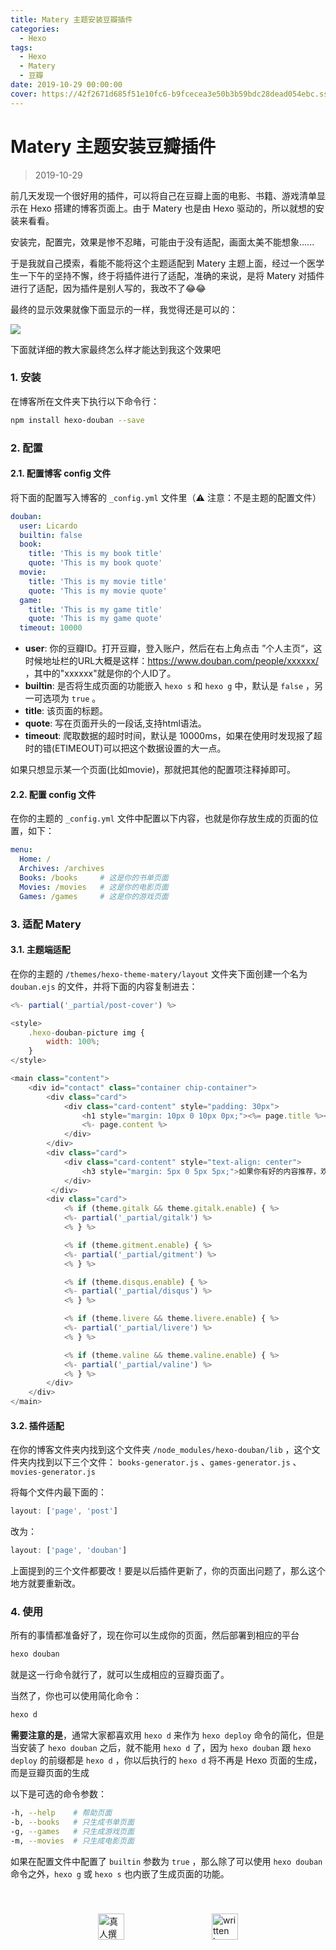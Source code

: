 ```yaml
---
title: Matery 主题安装豆瓣插件
categories:
  - Hexo
tags:
  - Hexo
  - Matery
  - 豆瓣
date: 2019-10-29 00:00:00
cover: https://42f2671d685f51e10fc6-b9fcecea3e50b3b59bdc28dead054ebc.ssl.cf5.rackcdn.com/illustrations/wordpress_utxt.svg
---
```


# Matery 主题安装豆瓣插件

> 2019-10-29

前几天发现一个很好用的插件，可以将自己在豆瓣上面的电影、书籍、游戏清单显示在 Hexo 搭建的博客页面上。由于 Matery 也是由 Hexo 驱动的，所以就想的安装来看看。

安装完，配置完，效果是惨不忍睹，可能由于没有适配，画面太美不能想象......

于是我就自己摸索，看能不能将这个主题适配到 Matery 主题上面，经过一个医学生一下午的坚持不懈，终于将插件进行了适配，准确的来说，是将 Matery 对插件进行了适配，因为插件是别人写的，我改不了😂😂

最终的显示效果就像下面显示的一样，我觉得还是可以的：

![](https://mirror.ghproxy.com/https://raw.githubusercontent.com/L1cardo/Image-Hosting/master/uPic/Matery豆瓣插件展示.png)

下面就详细的教大家最终怎么样才能达到我这个效果吧

### 1. 安装

在博客所在文件夹下执行以下命令行：

```bash
npm install hexo-douban --save
```

### 2. 配置

#### 2.1. 配置博客 config 文件

将下面的配置写入博客的 `_config.yml` 文件里（⚠️ 注意：不是主题的配置文件）

```yaml
douban:
  user: Licardo
  builtin: false
  book:
    title: 'This is my book title'
    quote: 'This is my book quote'
  movie:
    title: 'This is my movie title'
    quote: 'This is my movie quote'
  game:
    title: 'This is my game title'
    quote: 'This is my game quote'
  timeout: 10000
```

- **user**: 你的豆瓣ID。打开豆瓣，登入账户，然后在右上角点击 ”个人主页“，这时候地址栏的URL大概是这样：https://www.douban.com/people/xxxxxx/ ，其中的"xxxxxx"就是你的个人ID了。
- **builtin**: 是否将生成页面的功能嵌入 `hexo s` 和 `hexo g` 中，默认是 `false` ，另一可选项为 `true` 。
- **title**: 该页面的标题。
- **quote**: 写在页面开头的一段话,支持html语法。
- **timeout**: 爬取数据的超时时间，默认是 10000ms，如果在使用时发现报了超时的错(ETIMEOUT)可以把这个数据设置的大一点。

如果只想显示某一个页面(比如movie)，那就把其他的配置项注释掉即可。

#### 2.2. 配置 config 文件

在你的主题的 `_config.yml` 文件中配置以下内容，也就是你存放生成的页面的位置，如下：

```yaml
menu:
  Home: /
  Archives: /archives
  Books: /books     # 这是你的书单页面
  Movies: /movies   # 这是你的电影页面
  Games: /games     # 这是你的游戏页面
```

### 3. 适配 Matery

#### 3.1. 主题端适配

在你的主题的 `/themes/hexo-theme-matery/layout` 文件夹下面创建一个名为 `douban.ejs` 的文件，并将下面的内容复制进去：

```javascript
<%- partial('_partial/post-cover') %>

<style>
    .hexo-douban-picture img {
        width: 100%;
    }
</style>

<main class="content">
    <div id="contact" class="container chip-container">
        <div class="card">
            <div class="card-content" style="padding: 30px">
                <h1 style="margin: 10px 0 10px 0px;"><%= page.title %></h1>
                <%- page.content %>
            </div>
        </div>
        <div class="card">
            <div class="card-content" style="text-align: center">
                <h3 style="margin: 5px 0 5px 5px;">如果你有好的内容推荐，欢迎在下面留言！</h3>
            </div>
         </div>
        <div class="card">
            <% if (theme.gitalk && theme.gitalk.enable) { %>
            <%- partial('_partial/gitalk') %>
            <% } %>

            <% if (theme.gitment.enable) { %>
            <%- partial('_partial/gitment') %>
            <% } %>

            <% if (theme.disqus.enable) { %>
            <%- partial('_partial/disqus') %>
            <% } %>

            <% if (theme.livere && theme.livere.enable) { %>
            <%- partial('_partial/livere') %>
            <% } %>

            <% if (theme.valine && theme.valine.enable) { %>
            <%- partial('_partial/valine') %>
            <% } %>
        </div>
    </div>
</main>
```

#### 3.2. 插件适配

在你的博客文件夹内找到这个文件夹 `/node_modules/hexo-douban/lib` ，这个文件夹内找到以下三个文件： `books-generator.js` 、`games-generator.js` 、`movies-generator.js` 

将每个文件内最下面的：

```javascript
layout: ['page', 'post']
```

改为：

```javascript
layout: ['page', 'douban']
```

上面提到的三个文件都要改！要是以后插件更新了，你的页面出问题了，那么这个地方就要重新改。

### 4. 使用

所有的事情都准备好了，现在你可以生成你的页面，然后部署到相应的平台

```bash
hexo douban
```

就是这一行命令就行了，就可以生成相应的豆瓣页面了。

当然了，你也可以使用简化命令：

```bash
hexo d
```

**需要注意的是**，通常大家都喜欢用 `hexo d` 来作为 `hexo deploy` 命令的简化，但是当安装了 `hexo douban` 之后，就不能用 `hexo d` 了，因为 `hexo douban` 跟 `hexo deploy` 的前缀都是 `hexo d` ，你以后执行的 `hexo d` 将不再是 Hexo 页面的生成，而是豆瓣页面的生成

以下是可选的命令参数：

```bash
-h, --help    # 帮助页面
-b, --books   # 只生成书单页面
-g, --games   # 只生成游戏页面
-m, --movies  # 只生成电影页面
```

如果在配置文件中配置了 `builtin` 参数为 `true` ，那么除了可以使用 `hexo douban` 命令之外，`hexo g` 或 `hexo s` 也内嵌了生成页面的功能。

<div style="display: flex;align-items: center;justify-content: space-evenly;padding-top: 40px;">
  <img src="https://mirror.ghproxy.com/https://raw.githubusercontent.com/L1cardo/l1cardo.github.io/blog/themes/butterfly/source/img/notbyai_cn.png" alt="真人撰写" style="height: 42px;">
  <img src="https://mirror.ghproxy.com/https://raw.githubusercontent.com/L1cardo/l1cardo.github.io/blog/themes/butterfly/source/img/notbyai_en.png" alt="written by human" style="height: 42px;">
</div>
